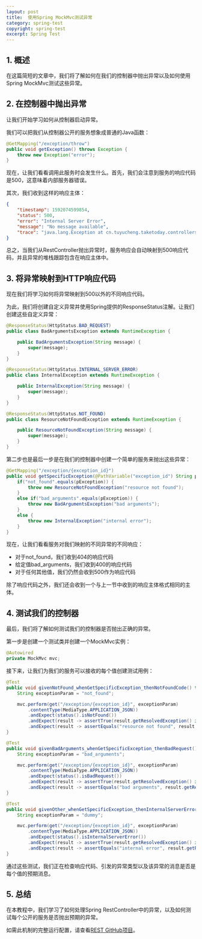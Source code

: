 ```yaml
---
layout: post
title:  使用Spring MockMvc测试异常
category: spring-test
copyright: spring-test
excerpt: Spring Test
---
```


## 1. 概述

在这篇简短的文章中，我们将了解如何在我们的控制器中抛出异常以及如何使用Spring MockMvc测试这些异常。

## 2. 在控制器中抛出异常

让我们开始学习如何从控制器启动异常。

我们可以把我们从控制器公开的服务想象成普通的Java函数：

```java
@GetMapping("/exception/throw")
public void getException() throws Exception {
    throw new Exception("error");
}
```

现在，让我们看看调用此服务时会发生什么。首先，我们会注意到服务的响应代码是500，这意味着内部服务器错误。

其次，我们收到这样的响应主体：

```json
{
    "timestamp": 1592074599854,
    "status": 500,
    "error": "Internal Server Error",
    "message": "No message available",
    "trace": "java.lang.Exception at cn.tuyucheng.taketoday.controllers.ExceptionController.getException(ExceptionController.java:26) ..."
}
```

总之，当我们从RestController抛出异常时，服务响应会自动映射到500响应代码，并且异常的堆栈跟踪包含在响应主体中。

## 3. 将异常映射到HTTP响应代码

现在我们将学习如何将异常映射到500以外的不同响应代码。

为此，我们将创建自定义异常并使用Spring提供的ResponseStatus注解。让我们创建这些自定义异常：

```java
@ResponseStatus(HttpStatus.BAD_REQUEST)
public class BadArgumentsException extends RuntimeException {

    public BadArgumentsException(String message) {
        super(message);
    }
}
```

```java
@ResponseStatus(HttpStatus.INTERNAL_SERVER_ERROR)
public class InternalException extends RuntimeException {

    public InternalException(String message) {
        super(message);
    }
}
```

```java
@ResponseStatus(HttpStatus.NOT_FOUND)
public class ResourceNotFoundException extends RuntimeException {

    public ResourceNotFoundException(String message) {
        super(message);
    }
}
```

第二步也是最后一步是在我们的控制器中创建一个简单的服务来抛出这些异常：

```java
@GetMapping("/exception/{exception_id}")
public void getSpecificException(@PathVariable("exception_id") String pException) {
    if("not_found".equals(pException)) {
        throw new ResourceNotFoundException("resource not found");
    }
    else if("bad_arguments".equals(pException)) {
        throw new BadArgumentsException("bad arguments");
    }
    else {
        throw new InternalException("internal error");
    }
}
```

现在，让我们看看服务对我们映射的不同异常的不同响应：

-   对于not_found，我们收到404的响应代码
-   给定值bad_arguments，我们收到400的响应代码
-   对于任何其他值，我们仍然会收到500作为响应代码

除了响应代码之外，我们还会收到一个与上一节中收到的响应主体格式相同的主体。

## 4. 测试我们的控制器

最后，我们将了解如何测试我们的控制器是否抛出正确的异常。

第一步是创建一个测试类并创建一个MockMvc实例：

```java
@Autowired
private MockMvc mvc;
```

接下来，让我们为我们的服务可以接收的每个值创建测试用例：

```java
@Test
public void givenNotFound_whenGetSpecificException_thenNotFoundCode() throws Exception {
    String exceptionParam = "not_found";

    mvc.perform(get("/exception/{exception_id}", exceptionParam)
        .contentType(MediaType.APPLICATION_JSON))
        .andExpect(status().isNotFound())
        .andExpect(result -> assertTrue(result.getResolvedException() instanceof ResourceNotFoundException))
        .andExpect(result -> assertEquals("resource not found", result.getResolvedException().getMessage()));
}

@Test
public void givenBadArguments_whenGetSpecificException_thenBadRequest() throws Exception {
    String exceptionParam = "bad_arguments";

    mvc.perform(get("/exception/{exception_id}", exceptionParam)
        .contentType(MediaType.APPLICATION_JSON))
        .andExpect(status().isBadRequest())
        .andExpect(result -> assertTrue(result.getResolvedException() instanceof BadArgumentsException))
        .andExpect(result -> assertEquals("bad arguments", result.getResolvedException().getMessage()));
}

@Test
public void givenOther_whenGetSpecificException_thenInternalServerError() throws Exception {
    String exceptionParam = "dummy";

    mvc.perform(get("/exception/{exception_id}", exceptionParam)
        .contentType(MediaType.APPLICATION_JSON))
        .andExpect(status().isInternalServerError())
        .andExpect(result -> assertTrue(result.getResolvedException() instanceof InternalException))
        .andExpect(result -> assertEquals("internal error", result.getResolvedException().getMessage()));
}
```

通过这些测试，我们正在检查响应代码、引发的异常类型以及该异常的消息是否是每个值的预期消息。

## 5. 总结

在本教程中，我们学习了如何处理Spring RestController中的异常，以及如何测试每个公开的服务是否抛出预期的异常。

如需此机制的完整运行配置，请查看[REST GitHub项目](https://github.com/tuyucheng7/taketoday-tutorial4j/tree/master/software.test/spring-rest-testing)。